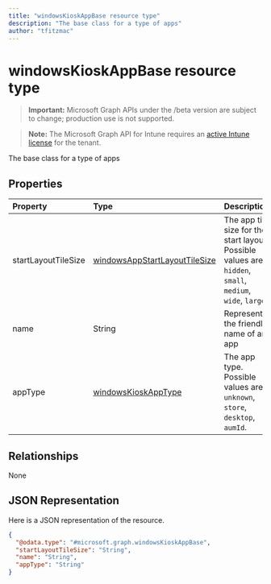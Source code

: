 ```yaml
---
title: "windowsKioskAppBase resource type"
description: "The base class for a type of apps"
author: "tfitzmac"
---
```


# windowsKioskAppBase resource type

> **Important:** Microsoft Graph APIs under the /beta version are subject to change; production use is not supported.

> **Note:** The Microsoft Graph API for Intune requires an [active Intune license](https://go.microsoft.com/fwlink/?linkid=839381) for the tenant.

The base class for a type of apps

## Properties
|Property|Type|Description|
|:---|:---|:---|
|startLayoutTileSize|[windowsAppStartLayoutTileSize](../resources/intune-deviceconfig-windowsappstartlayouttilesize.md)|The app tile size for the start layout. Possible values are: `hidden`, `small`, `medium`, `wide`, `large`.|
|name|String|Represents the friendly name of an app|
|appType|[windowsKioskAppType](../resources/intune-deviceconfig-windowskioskapptype.md)|The app type. Possible values are: `unknown`, `store`, `desktop`, `aumId`.|

## Relationships
None

## JSON Representation
Here is a JSON representation of the resource.
<!-- {
  "blockType": "resource",
  "@odata.type": "microsoft.graph.windowsKioskAppBase"
}
-->
``` json
{
  "@odata.type": "#microsoft.graph.windowsKioskAppBase",
  "startLayoutTileSize": "String",
  "name": "String",
  "appType": "String"
}
```



